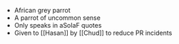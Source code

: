 - African grey parrot
- A parrot of uncommon sense
- Only speaks in aSoIaF quotes
- Given to [[Hasan]] by [[Chud]] to reduce PR incidents